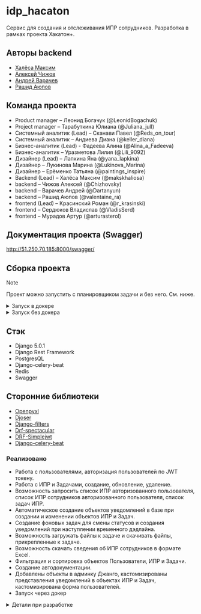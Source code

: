 # idp_hacaton
Сервис для создания и отслеживания ИПР сотрудников. Разработка в рамках проекта Хакатон+.

## Авторы backend
* [Халёса Максим](https://github.com/makskhaliosa)
* [Алексей Чижов](https://github.com/chizhovsky)
* [Андрей Варачев](https://github.com/Dartanyun)
* [Рашид Аюпов](https://github.com/Rashid-creator-droid)

## Команда проекта

* Product manager – Леонид Богачук (@LeonidBogachuk)
* Project manager – Тарабуткина Юлиана (@Juliana_jull)
* Системный аналитик (Lead) – Сканави Павел (@Reds_on_tour)
* Системный аналитик – Андиева Диана (@keller_diana)
* Бизнес-аналитик (Lead) - Фадеева Алина (@Alina_a_Fadeeva)
* Бизнес-аналитик – Уразметова Лилия (@Lili_9092)
* Дизайнер (Lead) – Лапкина Яна (@yana_lapkina)
* Дизайнер – Лукинова Марина (@Lukinova_Marina)
* Дизайнер – Ерёменко Татьяна (@paintings_inspire)
* Backend (Lead) – Халёса Максим (@makskhaliosa)
* backend – Чижов Алексей (@Chizhovsky)
* backend – Варачев Андрей (@Dartanyun)
* backend – Рашид Аюпов (@valentaine_ra)
* frontend (Lead) – Красинский Роман (@r_krasinski)
* frontend – Сердюков Владислав (@VladisSerd)
* frontend – Мурадов Артур (@arturasterol)

## Документация проекта (Swagger)

http://51.250.70.185:8000/swagger/

## Сборка проекта

> [!NOTE]
> Проект можно запустить с планировщиком задачи и без него. См. ниже.

<details>

<summary>Запуск в докере</summary>

1. В корневой директории создать файл .env по примеру .env-sample.
* HOST - название контейнера с базой данных PostgresQL.
* Если проект запускается с планировщиком задач, то указать INCLUDE_CELERY=True, CELERY_BROKER_URL ('redis://localhost:6379/0') - вместо localhost указать название контейнера с Redis. То же самое для CELERY_RESULT_BACKEND.

#### Запуск с планировщиком задач (будут создаваться предупреждения о приближающихся сроках окончания задач и ИПР).

2. В корневой директории выполнить команду

```bash
sudo docker compose -f docker-compose-celery.yml up -d

sudo docker exec idp_hacaton-backend-1 python manage.py migrate
```

#### Без планировщика задач.

2. В корневой директории выполнить команду

```bash
docker compose up -d

sudo docker exec idp_hacaton-backend-1 python manage.py migrate
```
</details>

<details>

<summary>Запуск без докера</summary>

* Смотрите раздел "Детали для разработки" (Добавлен планировщик задач django-celery-beat)
</details>

## Стэк
* Django 5.0.1
* Django Rest Framework
* PostgresQL
* Django-celery-beat
* Redis
* Swagger

## Сторонние библиотеки
- [Openpyxl](https://openpyxl.readthedocs.io/en/stable/)
- [Djoser](https://github.com/sunscrapers/djoser)
- [Django-filters](https://django-filter.readthedocs.io/en/latest/index.html)
- [Drf-spectacular](https://drf-spectacular.readthedocs.io/en/latest/)
- [DRF-Simplejwt](https://github.com/jazzband/djangorestframework-simplejwt)
- [Django-celery-beat](https://django-celery-beat.readthedocs.io/en/latest/index.html)

### Реализовано
* Работа с пользователями, авторизация пользователей по JWT токену.
* Работа с ИПР и Задачами, создание, обновление, удаление.
* Возможность запросить список ИПР авторизованного пользователя, список ИПР сотрудников авторизованного пользователя, список задач ИПР.
* Автоматическое создание объектов уведомлений в базе при создании и изменении объектов ИПР и Задач.
* Создание фоновых задач для смены статусов и создания уведомлений при наступлении временного дэдлайна.
* Возможность загружать файлы к задаче и скачивать файлы, прикрепленные к задаче.
* Возможность скачать сведения об ИПР сотрудников в формате Excel.
* Фильтрация и сортировка объектов Пользователи, ИПР и Задачи.
* Создание автодокументации.
* Добавлены объекты в админку Джанго, кастомизированы представления уведомлений в объектах ИПР и Задач, кастомизирована форма пользователей.
* Запуск через докер

<details>

<summary>Детали при разработке</summary>

## Настроен pre-commit
Обязательно установить pre-commit
```bash
pre-commit install
```

В первый раз можно прогнать все файлы для проверки
```bash
pre-commit run --all-files
```
После этого перед каждым коммитом будет автоматическая проверка кода на ошибки.

## Добавлен файл .env
Создать файл по примеру .env-sample

## Добавлено подключение к БД PostgresQL
Для подключения к базе можно запустить Postgres в докере
```bash
docker compose -f docker-compose-dbs up -d
```

Либо запустить Postgres локально и создать базу там.


## Добавлена возможность загрузки данных из фикстур.

Фикстуры располагаются в папках приложения в подкаталоге /fixtures.
Для активации фикстур необходимо прописать команду:
```bash
python manage.py loaddata */fixtures/*.json
```

Также из фикстур создается базовая admin запись со следующими данными.

email: admin@admin.ru
password: admin


## Добавлен планировщик задач django-celery-beat

Нужно обновить файл с переменными .env

Из-за того что django-celery-beat автоматически устанавливает Django==4.2.9, нужно после установки зависимостей отдельно установить Django==5.0.1

Для запуска локально сначала нужно сделать все миграции.
Для запуска в докере нужно будет сделать миграции из контейнера backend.

Локально потребуется три консоли
1. Запустить базу
```bash
docker compose -f docker-compose-dbs.yml up -d
```
2. Выполнить миграции
```bash
python manage.py migrate
```
3. Запустить селери воркера
```bash
celery -A idp worker --loglevel=info -P eventlet
```
4. Запустить селери планировщика
```bash
celery -A idp beat -l info
```
5. Запустить проект
```bash
python manage.py runserver
```

Для запуска докера с планировщиком

```bash
docker compose -f docker-compose-celery.yml up -d
```

Без планировщика обычный докер компоуз
```bash
docker compose up
```
</details>
